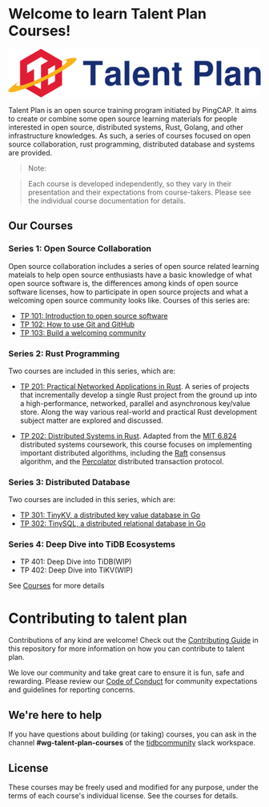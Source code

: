 # Welcome to learn Talent Plan Courses!

![Talent Plan Logo](media/talent-plan-logo.png)

Talent Plan is an open source training program initiated by PingCAP. It aims to create or combine some open source learning materials for people interested in open source, distributed systems, Rust, Golang, and other infrastructure knowledges. As such, a series of courses focused on open source collaboration, rust programming, distributed database and systems are provided.

> Note:

> Each course is developed independently, so they vary in their presentation and their expectations from course-takers. Please see the individual course documentation for details.

## Our Courses

### Series 1: Open Source Collaboration

Open source collaboration includes a series of open source related learning mateials to help open source enthusiasts have a basic knowledge of what open source software is, the differences among kinds of open source software licenses, how to participate in open source projects and what a welcoming open source community looks like. Courses of this series are:

- [TP 101: Introduction to open source software](courses/tp101-intro-to-oss.md)
- [TP 102: How to use Git and GitHub](courses/tp102-how-to-use-git-github.md)
- [TP 103: Build a welcoming community](courses/tp103-open-source-community.md)

### Series 2: Rust Programming

Two courses are included in this series, which are:

- [TP 201: Practical Networked Applications in Rust](courses/rust/README.md). A series of projects that incrementally develop a single Rust project from the ground up into a high-performance, networked, parallel and asynchronous key/value store. Along the way various real-world and practical Rust development subject matter are explored and discussed.

- [TP 202: Distributed Systems in Rust](courses/dss/README.md). Adapted from the [MIT 6.824](http://nil.csail.mit.edu/6.824/2017/index.html) distributed systems coursework, this course focuses on implementing important distributed algorithms, including the [Raft](https://raft.github.io/) consensus algorithm, and the [Percolator](https://storage.googleapis.com/pub-tools-public-publication-data/pdf/36726.pdf) distributed transaction protocol.

### Series 3: Distributed Database 

Two courses are included in this series, which are:

- [TP 301: TinyKV, a distributed key value database in Go](https://github.com/pingcap-incubator/tinykv) 
- [TP 302: TinySQL, a distributed relational database in Go](https://github.com/pingcap-incubator/tinysql)

### Series 4: Deep Dive into TiDB Ecosystems 

- TP 401: Deep Dive into TiDB(WIP)
- TP 402: Deep Dive into TiKV(WIP)


See [Courses](courses/README.md) for more details

# Contributing to talent plan

Contributions of any kind are welcome! Check out the [Contributing Guide](CONTRIBUTING.md) in this repository for more information on how you can contribute to talent plan. 

We love our community and take great care to ensure it is fun, safe and rewarding. Please review our [Code of Conduct](/CODE_OF_CONDUCT.md) for community expectations and guidelines for reporting concerns.


## We're here to help

If you have questions about building (or taking) courses, you can ask in the channel **#wg-talent-plan-courses** of the [tidbcommunity](https://pingcap.com/tidbslack/) slack workspace.

## License

These courses may be freely used and modified for any purpose, under the terms of each course's individual license. See the courses for details.
